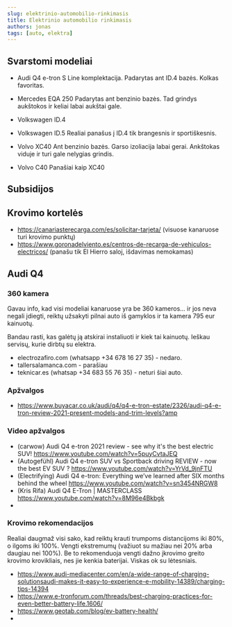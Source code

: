 ```yaml
---
slug: elektrinio-automobilio-rinkimasis
title: Elektrinio automobilio rinkimasis
authors: jonas
tags: [auto, elektra]
---
```


## Svarstomi modeliai

- Audi Q4 e-tron
S Line komplektacija. Padarytas ant ID.4 bazės. Kolkas favoritas.

- Mercedes EQA 250
Padarytas ant benzinio bazės. Tad grindys aukštokos ir keliai labai aukštai gale.

- Volkswagen ID.4

- Volkswagen ID.5
Realiai panašus į ID.4 tik brangesnis ir sportiškesnis.

- Volvo XC40
Ant benzinio bazės. Garso izoliacija labai gerai. Ankštokas viduje ir turi gale nelygias grindis. 

- Volvo C40
Panašiai kaip XC40

## Subsidijos

## Krovimo kortelės

- https://canariasterecarga.com/es/solicitar-tarjeta/ (visuose kanaruose turi krovimo punktų)
- https://www.goronadelviento.es/centros-de-recarga-de-vehiculos-electricos/ (panašu tik El Hierro saloj, išdavimas nemokamas)

## Audi Q4


### 360 kamera
Gavau info, kad visi modeliai kanaruose yra be 360 kameros... ir jos neva negali įdiegti, reiktų užsakyti pilnai auto iš gamyklos ir ta kamera 795 eur kainuotų.

Bandau rasti, kas galėtų ją atskirai instaliuoti ir kiek tai kainuotų. Ieškau servisų, kurie dirbtų su elektra.

- electrozafiro.com (whatsapp +34 678 16 27 35) - nedaro.
- tallersalamanca.com - parašiau
- teknicar.es (whatsap +34 683 55 76 35) - neturi šiai auto.


### Apžvalgos
- https://www.buyacar.co.uk/audi/q4/q4-e-tron-estate/2326/audi-q4-e-tron-review-2021-present-models-and-trim-levels?amp

### Video apžvalgos
- (carwow) Audi Q4 e-tron 2021 review - see why it's the best electric SUV!
 https://www.youtube.com/watch?v=5puyCvtaJEQ 
- (Autogefühl) Audi Q4 e-tron SUV vs Sportback driving REVIEW - now the best EV SUV ? https://www.youtube.com/watch?v=YrVd_9jnFTU
- (Electrifying) Audi Q4 e-tron: Everything we’ve learned after SIX months behind the wheel https://www.youtube.com/watch?v=sn3454NRGW8
- (Kris Rifa) Audi Q4 E-Tron | MASTERCLASS https://www.youtube.com/watch?v=8M96e4Bkbgk
- 

### Krovimo rekomendacijos
Realiai daugmaž visi sako, kad reiktų krauti trumpoms distancijoms iki 80%, o ilgoms iki 100%. Vengti ekstremumų (važiuot su mažiau nei 20% arba daugiau nei 100%). Be to rekomenduoja vengti dažno įkrovimo greito krovimo krovikliais, nes jie kenkia baterijai. Viskas ok su lėtesniais.

- https://www.audi-mediacenter.com/en/a-wide-range-of-charging-solutionsaudi-makes-it-easy-to-experience-e-mobility-14389/charging-tips-14394
- https://www.e-tronforum.com/threads/best-charging-practices-for-even-better-battery-life.1606/
- https://www.geotab.com/blog/ev-battery-health/
- 
